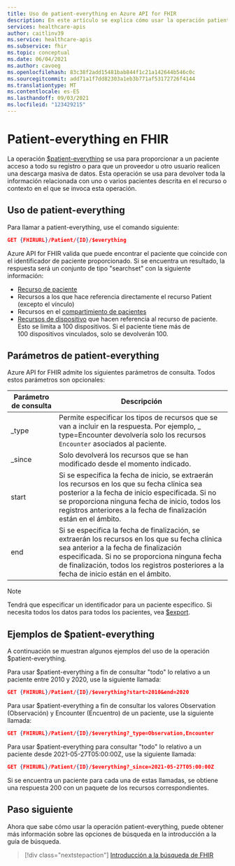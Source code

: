 ```yaml
---
title: Uso de patient-everything en Azure API for FHIR
description: En este artículo se explica cómo usar la operación patient-everything en Azure API for FHIR
services: healthcare-apis
author: caitlinv39
ms.service: healthcare-apis
ms.subservice: fhir
ms.topic: conceptual
ms.date: 06/04/2021
ms.author: cavoeg
ms.openlocfilehash: 83c38f2add15481bab844f1c21a142644b546c0c
ms.sourcegitcommit: add71a1f7dd82303a1eb3b771af53172726f4144
ms.translationtype: MT
ms.contentlocale: es-ES
ms.lasthandoff: 09/03/2021
ms.locfileid: "123429215"
---
```

# <a name="patient-everything-in-fhir"></a>Patient-everything en FHIR

La operación [$patient-everything](https://www.hl7.org/fhir/patient-operation-everything.html) se usa para proporcionar a un paciente acceso a todo su registro o para que un proveedor u otro usuario realicen una descarga masiva de datos. Esta operación se usa para devolver toda la información relacionada con uno o varios pacientes descrita en el recurso o contexto en el que se invoca esta operación.  

## <a name="use-patient-everything"></a>Uso de patient-everything
Para llamar a patient-everything, use el comando siguiente:

```json
GET {FHIRURL}/Patient/{ID}/$everything
```
Azure API for FHIR valida que puede encontrar el paciente que coincide con el identificador de paciente proporcionado. Si se encuentra un resultado, la respuesta será un conjunto de tipo "searchset" con la siguiente información: 
* [Recurso de paciente](https://www.hl7.org/fhir/patient.html) 
*  Recursos a los que hace referencia directamente el recurso Patient (excepto el vínculo) 
*  Recursos en el [compartimiento de pacientes](https://www.hl7.org/fhir/compartmentdefinition-patient.html)
*  [Recursos de dispositivo](https://www.hl7.org/fhir/device.html) que hacen referencia al recurso de paciente. Esto se limita a 100 dispositivos. Si el paciente tiene más de 100 dispositivos vinculados, solo se devolverán 100. 


## <a name="patient-everything-parameters"></a>Parámetros de patient-everything
Azure API for FHIR admite los siguientes parámetros de consulta. Todos estos parámetros son opcionales:

|Parámetro de consulta        |  Descripción|
|-----------------------|------------|
| \_type | Permite especificar los tipos de recursos que se van a incluir en la respuesta. Por ejemplo, \_ type=Encounter devolvería solo los recursos `Encounter` asociados al paciente. |
| \_since | Solo devolverá los recursos que se han modificado desde el momento indicado. |
| start | Si se especifica la fecha de inicio, se extraerán los recursos en los que su fecha clínica sea posterior a la fecha de inicio especificada. Si no se proporciona ninguna fecha de inicio, todos los registros anteriores a la fecha de finalización están en el ámbito. |
| end | Si se especifica la fecha de finalización, se extraerán los recursos en los que su fecha clínica sea anterior a la fecha de finalización especificada. Si no se proporciona ninguna fecha de finalización, todos los registros posteriores a la fecha de inicio están en el ámbito. |

> [!Note]
> Tendrá que especificar un identificador para un paciente específico. Si necesita todos los datos para todos los pacientes, vea [$export](../data-transformation/export-data.md). 


## <a name="examples-of-patient-everything"></a>Ejemplos de $patient-everything 

A continuación se muestran algunos ejemplos del uso de la operación $patient-everything. 

Para usar $patient-everything a fin de consultar "todo" lo relativo a un paciente entre 2010 y 2020, use la siguiente llamada: 

```json
GET {FHIRURL}/Patient/{ID}/$everything?start=2010&end=2020
``` 

Para usar $patient-everything a fin de consultar los valores Observation (Observación) y Encounter (Encuentro) de un paciente, use la siguiente llamada: 
```json
GET {FHIRURL}/Patient/{ID}/$everything?_type=Observation,Encounter 
```

Para usar $patient-everything para consultar "todo" lo relativo a un paciente desde 2021-05-27T05:00:00Z, use la siguiente llamada: 

```json
GET {FHIRURL}/Patient/{ID}/$everything?_since=2021-05-27T05:00:00Z 
```

Si se encuentra un paciente para cada una de estas llamadas, se obtiene una respuesta 200 con un paquete de los recursos correspondientes.

## <a name="next-step"></a>Paso siguiente
Ahora que sabe cómo usar la operación patient-everything, puede obtener más información sobre las opciones de búsqueda en la introducción a la guía de búsqueda.

>[!div class="nextstepaction"]
>[Introducción a la búsqueda de FHIR](overview-of-search.md)
